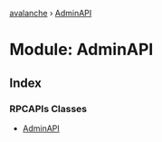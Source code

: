 [avalanche](../README.md) › [AdminAPI](adminapi.md)

# Module: AdminAPI

## Index

### RPCAPIs Classes

* [AdminAPI](../classes/adminapi.adminapi-1.md)
